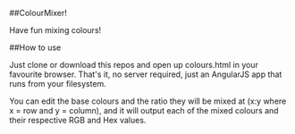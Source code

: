 ##ColourMixer!

Have fun mixing colours!

##How to use

Just clone or download this repos and open up colours.html in your favourite browser. That's it, no server required, just an AngularJS app that runs from your filesystem.

You can edit the base colours and the ratio they will be mixed at (x:y where x = row and y = column), and it will output each of the mixed colours and their respective RGB and Hex values.
